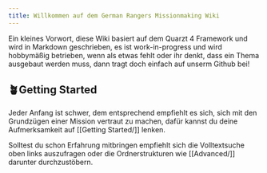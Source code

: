 ```yaml
---
title: Willkommen auf dem German Rangers Missionmaking Wiki
---
```

Ein kleines Vorwort, diese Wiki basiert auf dem Quarzt 4 Framework und wird in Markdown geschrieben, es ist work-in-progress und wird hobbymäßig betrieben, wenn als etwas fehlt oder ihr denkt, dass ein Thema ausgebaut werden muss, dann tragt doch einfach auf unserm Github bei!
## 🪴Getting Started

Jeder Anfang ist schwer, dem entsprechend empfiehlt es sich, sich mit den Grundzügen einer Mission vertraut zu machen, dafür kannst du deine Aufmerksamkeit auf [[Getting Started/]] lenken.

Solltest du schon Erfahrung mitbringen empfiehlt sich die Volltextsuche oben links auszufragen oder die Ordnerstrukturen wie [[Advanced/]] darunter durchzustöbern.
